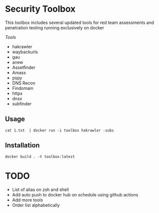 # Security Toolbox

This toolbox includes several updated tools for red team assessments and penetration testing running exclusively on docker

*Tools*

- hakrawler
- waybackurls
- gau
- anew
- Assetfinder
- Amass
- pspy
- DNS Recon
- Findomain
- httpx
- dnsx
- subfinder
## Usage

```
cat 1.txt  | docker run -i toolbox hakrawler -subs
```

## Installation

```
docker build . -t toolbox:latest
```

# TODO

- List of alias on zsh and shell
- Add auto push to docker hub on schedule using github actions
- Add more tools
- Order list alphabetically
